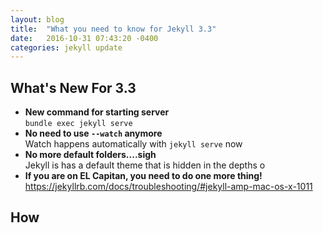```yaml
---
layout: blog
title:  "What you need to know for Jekyll 3.3"
date:   2016-10-31 07:43:20 -0400
categories: jekyll update
---
```


## What's New For 3.3
* **New command for starting server**<br/>
  ```bundle exec jekyll serve```
* **No need to use `--watch` anymore**<br/>
  Watch happens automatically with `jekyll serve` now
* **No more default folders....sigh**<br/>
  Jekyll is has a default theme that is hidden in the depths o
* **If you are on EL Capitan, you need to do one more thing!**<br/>
  https://jekyllrb.com/docs/troubleshooting/#jekyll-amp-mac-os-x-1011

## How
